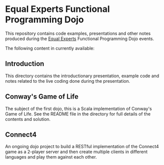 # Equal Experts Functional Programming Dojo

This repository contains code examples, presentations and other notes produced during the [Equal Experts](http://www.equalexperts.com) Functional Programming Dojo events.

The following content in currently available:

## Introduction

This directory contains the introductionary presentation, example code and notes related to the live coding done during the presentation.

## Conway's Game of Life

The subject of the first dojo, this is a Scala implementation of Conway's Game of Life. See the README file in the directory for full details of the contents and solution.

## Connect4

An ongoing dojo project to build a RESTful implementation of the Connect4 game as a 2-player server and then create multiple clients in different languages and play them against each other.

